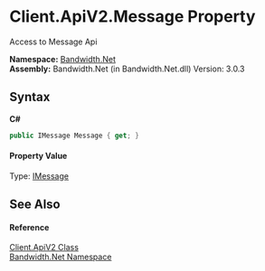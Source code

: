﻿# Client.ApiV2.Message Property 
 

Access to Message Api

**Namespace:**&nbsp;<a href ="N_Bandwidth_Net.md">Bandwidth.Net</a><br />**Assembly:**&nbsp;Bandwidth.Net (in Bandwidth.Net.dll) Version: 3.0.3

## Syntax

**C#**<br />
``` C#
public IMessage Message { get; }
```


#### Property Value
Type: <a href ="T_Bandwidth_Net_ApiV2_IMessage.md">IMessage</a>

## See Also


#### Reference
<a href ="T_Bandwidth_Net_Client_ApiV2.md">Client.ApiV2 Class</a><br /><a href ="N_Bandwidth_Net.md">Bandwidth.Net Namespace</a><br />